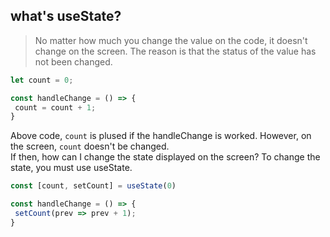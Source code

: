 ## what's useState?
> No matter how much you change the value on the code, it doesn't change on the screen. The reason is that the status of the value has not been changed. 

```js
let count = 0;

const handleChange = () => {
 count = count + 1;
}
```

Above code, `count` is plused if the handleChange is worked. However, on the screen, `count` doesn't be changed.   
If then, how can I change the state displayed on the screen? To change the state, you must use useState.

```jsx
const [count, setCount] = useState(0)

const handleChange = () => {
 setCount(prev => prev + 1);
}
```